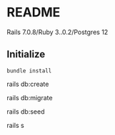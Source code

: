 # README
Rails 7.0.8/Ruby 3..0.2/Postgres 12

## Initialize
```
bundle install
```
rails db:create

rails db:migrate

rails db:seed

rails s
